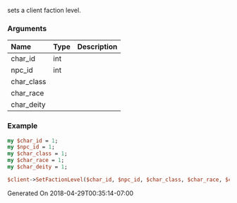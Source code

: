sets a client faction level.
### Arguments
**Name**|**Type**|**Description**
:---|:---|:---
char_id|int|
npc_id|int|
char_class||
char_race||
char_deity||

### Example

```perl
my $char_id = 1;
my $npc_id = 1;
my $char_class = 1;
my $char_race = 1;
my $char_deity = 1;

$client->SetFactionLevel($char_id, $npc_id, $char_class, $char_race, $char_deity); # Returns void
```


Generated On 2018-04-29T00:35:14-07:00